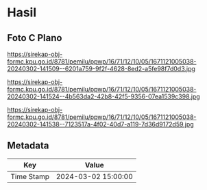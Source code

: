 # Hasil

## Foto C Plano

https://sirekap-obj-formc.kpu.go.id/8781/pemilu/ppwp/16/71/12/10/05/1671121005038-20240302-141509--6201a759-9f2f-4628-8ed2-a5fe98f7d0d3.jpg

https://sirekap-obj-formc.kpu.go.id/8781/pemilu/ppwp/16/71/12/10/05/1671121005038-20240302-141524--4b563da2-42b8-42f5-9356-07ea1539c398.jpg

https://sirekap-obj-formc.kpu.go.id/8781/pemilu/ppwp/16/71/12/10/05/1671121005038-20240302-141538--7123517a-4f02-40d7-a119-7d36d9172d59.jpg


## Metadata

| Key        | Value               |
| ---------- | ------------------- |
| Time Stamp | 2024-03-02 15:00:00 |



